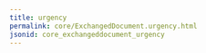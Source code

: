 ```yaml
---
title: urgency
permalink: core/ExchangedDocument.urgency.html
jsonid: core_exchangeddocument_urgency
---
```


